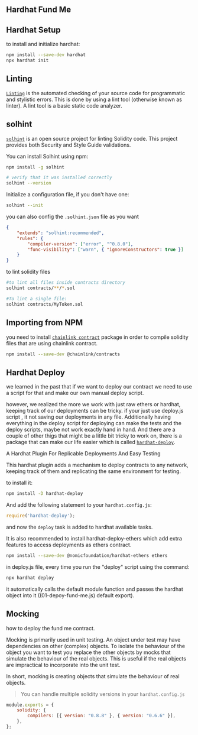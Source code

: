 ## Hardhat Fund Me

## Hardhat Setup

to install and initialize hardhat:

```bash
npm install --save-dev hardhat
npx hardhat init
```

## Linting

[`Linting`](https://www.perforce.com/blog/qac/what-is-linting) is the automated checking of your source code for programmatic and stylistic errors. This is done by using a lint tool (otherwise known as linter). A lint tool is a basic static code analyzer.

## solhint

[`solhint`](https://github.com/protofire/solhint) is an open source project for linting Solidity code. This project provides both Security and Style Guide validations.

You can install Solhint using npm:

```bash
npm install -g solhint

# verify that it was installed correctly
solhint --version
```

Initialize a configuration file, if you don't have one:

```bash
solhint --init
```

you can also config the `.solhint.json` file as you want

```json
{
	"extends": "solhint:recommended",
	"rules": {
		"compiler-version": ["error", "^0.8.0"],
		"func-visibility": ["warn", { "ignoreConstructors": true }]
	}
}
```

to lint solidity files

```bash
#to lint all files inside contracts directory
solhint contracts/**/*.sol

#To lint a single file:
solhint contracts/MyToken.sol
```

## Importing from NPM

you need to install [`chainlink contract`](https://www.npmjs.com/package/@chainlink/contracts) package in order to compile solidity files that are using chainlink contract.

```bash
npm install --save-dev @chainlink/contracts
```

## Hardhat Deploy

we learned in the past that if we want to deploy our contract we need to use a script for that and make our own manual deploy script.

however, we realized the more we work with just raw ethers or hardhat, keeping track of our deployments can be tricky. if your just use deploy.js script , it not saving our deployments in any file. Additionally having everything in the deploy script for deploying can make the tests and the deploy scripts, maybe not work exactly hand in hand. And there are a couple of other thigs that might be a little bit tricky to work on, there is a package that can make our life easier which is called [`hardhat-deploy`](https://github.com/wighawag/hardhat-deploy).

A Hardhat Plugin For Replicable Deployments And Easy Testing

This hardhat plugin adds a mechanism to deploy contracts to any network, keeping track of them and replicating the same environment for testing.

to install it:

```bash
npm install -D hardhat-deploy
```

And add the following statement to your `hardhat.config.js`:

```js
require('hardhat-deploy');
```

and now the `deploy` task is added to hardhat available tasks.

It is also recommended to install hardhat-deploy-ethers which add extra features to access deployments as ethers contract.

```bash
npm install --save-dev @nomicfoundation/hardhat-ethers ethers
```

in deploy.js file, every time you run the "deploy" script using the command:

```bash
npx hardhat deploy
```

it automatically calls the default module function and passes the hardhat object into it ((01-depoy-fund-me.js) default export).

## Mocking

how to deploy the fund me contract.

Mocking is primarily used in unit testing. An object under test may have dependencies on other (complex) objects. To isolate the behaviour of the object you want to test you replace the other objects by mocks that simulate the behaviour of the real objects. This is useful if the real objects are impractical to incorporate into the unit test.

In short, mocking is creating objects that simulate the behaviour of real objects.

> You can handle multiple solidity versions in your `hardhat.config.js`

```js
module.exports = {
	solidity: {
		compilers: [{ version: "0.8.8" }, { version: "0.6.6" }],
	},
};
```
